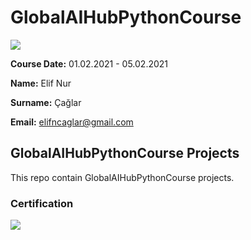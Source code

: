 # GlobalAIHubPythonCourse
![](img/logo.png)

**Course Date:** 01.02.2021 - 05.02.2021

**Name:** Elif Nur

**Surname:** Çağlar

**Email:** elifncaglar@gmail.com  


## GlobalAIHubPythonCourse Projects
This repo contain GlobalAIHubPythonCourse projects.


### Certification
![](img/certificate_ex.png)

